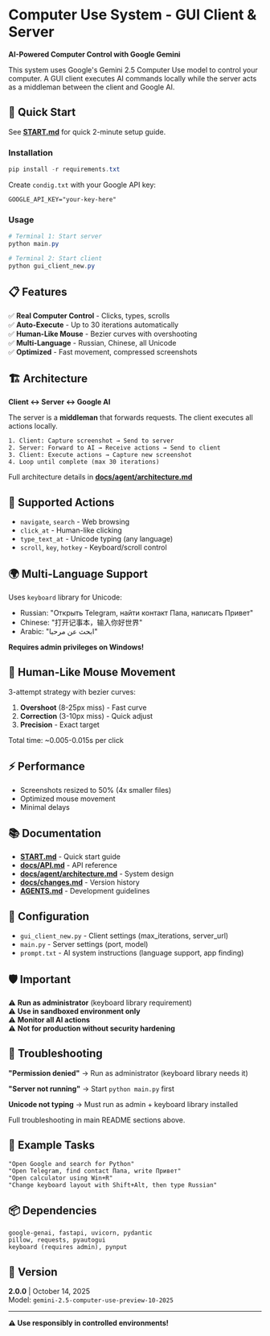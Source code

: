 # Computer Use System - GUI Client & Server

**AI-Powered Computer Control with Google Gemini**

This system uses Google's Gemini 2.5 Computer Use model to control your computer. A GUI client executes AI commands locally while the server acts as a middleman between the client and Google AI.

## 🚀 Quick Start

See **[START.md](START.md)** for quick 2-minute setup guide.

### Installation
```powershell
pip install -r requirements.txt
```

Create `condig.txt` with your Google API key:
```
GOOGLE_API_KEY="your-key-here"
```

### Usage
```powershell
# Terminal 1: Start server
python main.py

# Terminal 2: Start client
python gui_client_new.py
```

## 📋 Features

✅ **Real Computer Control** - Clicks, types, scrolls  
✅ **Auto-Execute** - Up to 30 iterations automatically  
✅ **Human-Like Mouse** - Bezier curves with overshooting  
✅ **Multi-Language** - Russian, Chinese, all Unicode  
✅ **Optimized** - Fast movement, compressed screenshots

## 🏗️ Architecture

**Client ↔ Server ↔ Google AI**

The server is a **middleman** that forwards requests. The client executes all actions locally.

```
1. Client: Capture screenshot → Send to server
2. Server: Forward to AI → Receive actions → Send to client  
3. Client: Execute actions → Capture new screenshot
4. Loop until complete (max 30 iterations)
```

Full architecture details in **[docs/agent/architecture.md](docs/agent/architecture.md)**

## 🎯 Supported Actions

- `navigate`, `search` - Web browsing
- `click_at` - Human-like clicking
- `type_text_at` - Unicode typing (any language)
- `scroll`, `key`, `hotkey` - Keyboard/scroll control

## 🌍 Multi-Language Support

Uses `keyboard` library for Unicode:
- Russian: "Открыть Telegram, найти контакт Папа, написать Привет"
- Chinese: "打开记事本，输入你好世界"
- Arabic: "ابحث عن مرحبا"

**Requires admin privileges on Windows!**

## 🎨 Human-Like Mouse Movement

3-attempt strategy with bezier curves:
1. **Overshoot** (8-25px miss) - Fast curve
2. **Correction** (3-10px miss) - Quick adjust
3. **Precision** - Exact target

Total time: ~0.005-0.015s per click

## ⚡ Performance

- Screenshots resized to 50% (4x smaller files)
- Optimized mouse movement
- Minimal delays

## 📚 Documentation

- **[START.md](START.md)** - Quick start guide
- **[docs/API.md](docs/API.md)** - API reference
- **[docs/agent/architecture.md](docs/agent/architecture.md)** - System design
- **[docs/changes.md](docs/changes.md)** - Version history
- **[AGENTS.md](AGENTS.md)** - Development guidelines

## 🔧 Configuration

- `gui_client_new.py` - Client settings (max_iterations, server_url)
- `main.py` - Server settings (port, model)
- `prompt.txt` - AI system instructions (language support, app finding)

## 🛡️ Important

⚠️ **Run as administrator** (keyboard library requirement)  
⚠️ **Use in sandboxed environment only**  
⚠️ **Monitor all AI actions**  
⚠️ **Not for production without security hardening**

## 🐛 Troubleshooting

**"Permission denied"**
→ Run as administrator (keyboard library needs it)

**"Server not running"**
→ Start `python main.py` first

**Unicode not typing**
→ Must run as admin + keyboard library installed

Full troubleshooting in main README sections above.

## 🎯 Example Tasks

```
"Open Google and search for Python"
"Open Telegram, find contact Папа, write Привет"
"Open calculator using Win+R"
"Change keyboard layout with Shift+Alt, then type Russian"
```

## 📦 Dependencies

```
google-genai, fastapi, uvicorn, pydantic
pillow, requests, pyautogui
keyboard (requires admin), pynput
```

## 📜 Version

**2.0.0** | October 14, 2025  
Model: `gemini-2.5-computer-use-preview-10-2025`

---

**⚠️ Use responsibly in controlled environments!**
